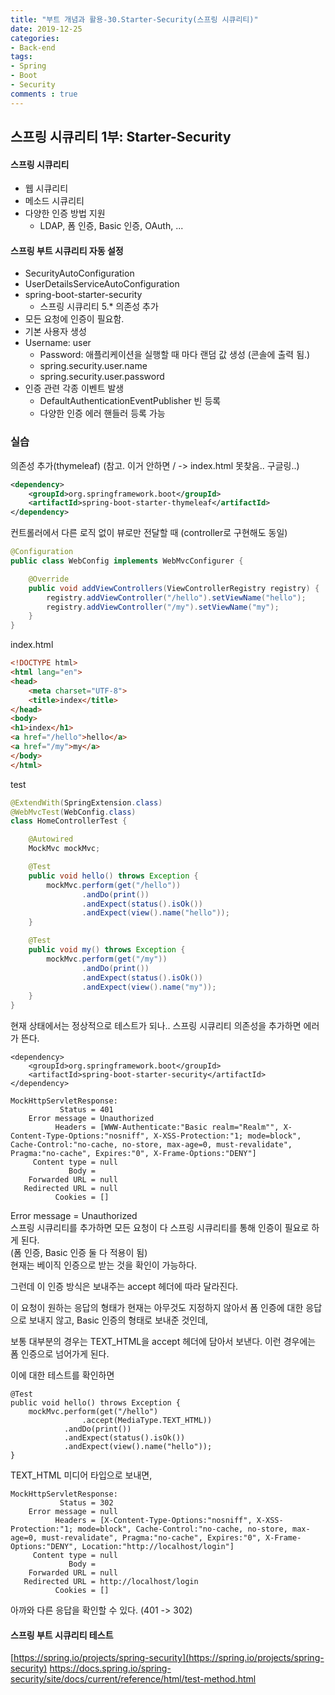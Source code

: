 ```yaml
---
title: "부트 개념과 활용-30.Starter-Security(스프링 시큐리티)"
date: 2019-12-25
categories:
- Back-end
tags:
- Spring 
- Boot
- Security
comments : true
---
```


## 스프링 시큐리티 1부: Starter-Security
#### 스프링 시큐리티
- 웹 시큐리티
- 메소드 시큐리티
- 다양한 인증 방법 지원
  - LDAP, 폼 인증, Basic 인증, OAuth, ...

#### 스프링 부트 시큐리티 자동 설정
- SecurityAutoConfiguration
- UserDetailsServiceAutoConfiguration
- spring-boot-starter-security
  - 스프링 시큐리티 5.* 의존성 추가
- 모든 요청에 인증이 필요함.
- 기본 사용자 생성
- Username: user
  - Password: 애플리케이션을 실행할 때 마다 랜덤 값 생성 (콘솔에 출력 됨.)
  - spring.security.user.name
  - spring.security.user.password
- 인증 관련 각종 이벤트 발생
  - DefaultAuthenticationEventPublisher 빈 등록
  - 다양한 인증 에러 핸들러 등록 가능


### 실습

의존성 추가(thymeleaf)
(참고. 이거 안하면 / -> index.html 못찾음.. 구글링..)
~~~xml
<dependency>
    <groupId>org.springframework.boot</groupId>
    <artifactId>spring-boot-starter-thymeleaf</artifactId>
</dependency>
~~~

      
컨트롤러에서 다른 로직 없이 뷰로만 전달할 때 (controller로 구현해도 동일)
~~~java
@Configuration
public class WebConfig implements WebMvcConfigurer {

    @Override
    public void addViewControllers(ViewControllerRegistry registry) {
        registry.addViewController("/hello").setViewName("hello");
        registry.addViewController("/my").setViewName("my");
    }
}
~~~
index.html
~~~html
<!DOCTYPE html>
<html lang="en">
<head>
    <meta charset="UTF-8">
    <title>index</title>
</head>
<body>
<h1>index</h1>
<a href="/hello">hello</a>
<a href="/my">my</a>
</body>
</html>
~~~

test
~~~java
@ExtendWith(SpringExtension.class)
@WebMvcTest(WebConfig.class)
class HomeControllerTest {

    @Autowired
    MockMvc mockMvc;

    @Test
    public void hello() throws Exception {
        mockMvc.perform(get("/hello"))
                .andDo(print())
                .andExpect(status().isOk())
                .andExpect(view().name("hello"));
    }

    @Test
    public void my() throws Exception {
        mockMvc.perform(get("/my"))
                .andDo(print())
                .andExpect(status().isOk())
                .andExpect(view().name("my"));
    }
}
~~~

현재 상태에서는 정상적으로 테스트가 되나..
스프링 시큐리티 의존성을 추가하면 에러가 뜬다.

~~~
<dependency>
    <groupId>org.springframework.boot</groupId>
    <artifactId>spring-boot-starter-security</artifactId>
</dependency>
~~~


~~~
MockHttpServletResponse:
           Status = 401
    Error message = Unauthorized
          Headers = [WWW-Authenticate:"Basic realm="Realm"", X-Content-Type-Options:"nosniff", X-XSS-Protection:"1; mode=block", Cache-Control:"no-cache, no-store, max-age=0, must-revalidate", Pragma:"no-cache", Expires:"0", X-Frame-Options:"DENY"]
     Content type = null
             Body = 
    Forwarded URL = null
   Redirected URL = null
          Cookies = []
 ~~~
 
Error message = Unauthorized                
스프링 시큐리티를 추가하면 모든 요청이 다 스프링 시큐리티를 통해 인증이 필요로 하게 된다.          
(폼 인증, Basic 인증 둘 다 적용이 됨)             
현재는 베이직 인증으로 받는 것을 확인이 가능하다.            

그런데 이 인증 방식은 보내주는 accept 헤더에 따라 달라진다.

이 요청이 원하는 응답의 형태가
현재는 아무것도 지정하지 않아서 폼 인증에 대한 응답으로 보내지 않고, Basic 인증의 형태로 보내준 것인데,             

보통 대부분의 경우는 TEXT_HTML을 accept 헤더에 담아서 보낸다. 이런 경우에는 폼 인증으로 넘어가게 된다.          


이에 대한 테스트를 확인하면           
~~~
@Test
public void hello() throws Exception {
    mockMvc.perform(get("/hello")
                .accept(MediaType.TEXT_HTML))
            .andDo(print())
            .andExpect(status().isOk())
            .andExpect(view().name("hello"));
}
~~~

TEXT_HTML 미디어 타입으로 보내면,

~~~
MockHttpServletResponse:
           Status = 302
    Error message = null
          Headers = [X-Content-Type-Options:"nosniff", X-XSS-Protection:"1; mode=block", Cache-Control:"no-cache, no-store, max-age=0, must-revalidate", Pragma:"no-cache", Expires:"0", X-Frame-Options:"DENY", Location:"http://localhost/login"]
     Content type = null
             Body = 
    Forwarded URL = null
   Redirected URL = http://localhost/login
          Cookies = []
~~~

아까와 다른 응답을 확인할 수 있다.
(401 -> 302)











#### 스프링 부트 시큐리티 테스트 
[https://spring.io/projects/spring-security](https://spring.io/projects/spring-security)
https://docs.spring.io/spring-security/site/docs/current/reference/html/test-method.html

